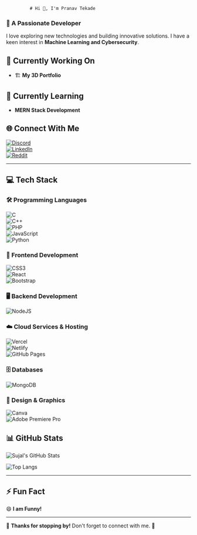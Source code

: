              # Hi 👋, I'm Pranav Tekade

### 🚀 A Passionate Developer 

I love exploring new technologies and building innovative solutions. I have a keen interest in **Machine Learning  and Cybersecurity**.  

## 🔭 Currently Working On  
- 🏗️ **My 3D Portfolio**  

## 🌱 Currently Learning  
- **MERN Stack Development**   

 

## 🌐 Connect With Me  
 
[![Discord](https://img.shields.io/badge/Discord-%237289DA.svg?style=for-the-badge&logo=discord&logoColor=white)](#)  
[![LinkedIn](https://img.shields.io/badge/LinkedIn-%230077B5.svg?style=for-the-badge&logo=linkedin&logoColor=white)](#)  
[![Reddit](https://img.shields.io/badge/Reddit-%23FF4500.svg?style=for-the-badge&logo=reddit&logoColor=white)](#)  

---

## 💻 Tech Stack  

### 🛠 Programming Languages  
![C](https://img.shields.io/badge/C-%2300599C.svg?style=for-the-badge&logo=c&logoColor=white)  
![C++](https://img.shields.io/badge/C++-%2300599C.svg?style=for-the-badge&logo=c%2B%2B&logoColor=white)  
![PHP](https://img.shields.io/badge/PHP-%23777BB4.svg?style=for-the-badge&logo=php&logoColor=white)  
![JavaScript](https://img.shields.io/badge/JavaScript-%23F7DF1E.svg?style=for-the-badge&logo=javascript&logoColor=black)  
![Python](https://img.shields.io/badge/Python-%233776AB.svg?style=for-the-badge&logo=python&logoColor=white)  
 

### 🎨 Frontend Development  
![CSS3](https://img.shields.io/badge/CSS3-%231572B6.svg?style=for-the-badge&logo=css3&logoColor=white)  
![React](https://img.shields.io/badge/React-%2361DAFB.svg?style=for-the-badge&logo=react&logoColor=black)  
![Bootstrap](https://img.shields.io/badge/Bootstrap-%23563D7C.svg?style=for-the-badge&logo=bootstrap&logoColor=white)  

### 🖥 Backend Development  
![NodeJS](https://img.shields.io/badge/Node.js-%23339933.svg?style=for-the-badge&logo=node.js&logoColor=white)  

### ☁️ Cloud Services & Hosting  
![Vercel](https://img.shields.io/badge/Vercel-%23000000.svg?style=for-the-badge&logo=vercel&logoColor=white)  
![Netlify](https://img.shields.io/badge/Netlify-%2300C7B7.svg?style=for-the-badge&logo=netlify&logoColor=white)  
![GitHub Pages](https://img.shields.io/badge/GitHub%20Pages-%23121011.svg?style=for-the-badge&logo=github&logoColor=white)  

### 🗄 Databases  
![MongoDB](https://img.shields.io/badge/MongoDB-%2347A248.svg?style=for-the-badge&logo=mongodb&logoColor=white)  

### 🎨 Design & Graphics  
![Canva](https://img.shields.io/badge/Canva-%2300C4CC.svg?style=for-the-badge&logo=canva&logoColor=white)  
![Adobe Premiere Pro](https://img.shields.io/badge/Adobe%20Premiere%20Pro-%239900FF.svg?style=for-the-badge&logo=adobe-premiere-pro&logoColor=white)  


## 📊 GitHub Stats  
![Sujal's GitHub Stats](https://github-readme-stats.vercel.app/api?username=sujalkhade&show_icons=true&theme=radical)  

![Top Langs](https://github-readme-stats.vercel.app/api/top-langs/?username=sujalkhade&layout=compact&theme=radical)  

---

## ⚡ Fun Fact  
😄 **I am Funny!**  

---

🎉 **Thanks for stopping by!** Don't forget to connect with me. 🚀  

